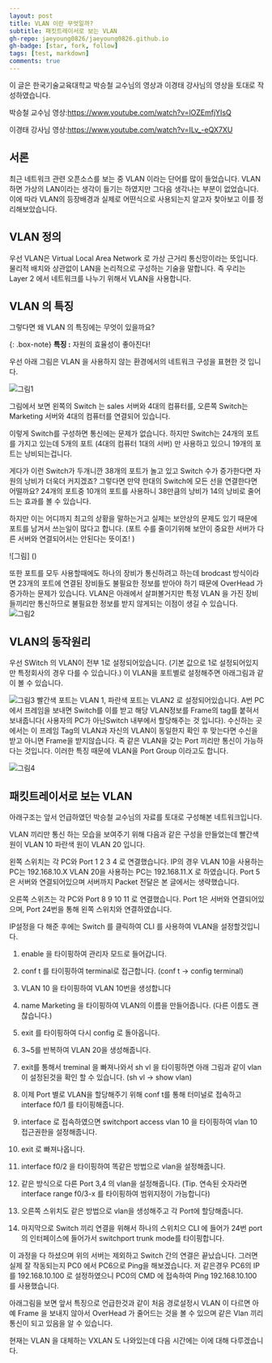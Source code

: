 ```yaml
---
layout: post
title: VLAN 이란 무엇일까?
subtitle: 패킷트레이서로 보는 VLAN
gh-repo: jaeyoung0826/jaeyoung0826.github.io
gh-badge: [star, fork, follow]
tags: [test, markdown]
comments: true
---
```


이 글은 한국기술교육대학교 박승철 교수님의 영상과 이경태 강사님의 영상을 토대로 작성하였습니다. 

박승철 교수님 영상:https://www.youtube.com/watch?v=lOZEmfjYIsQ

이경태 강사님 영상:https://www.youtube.com/watch?v=ILv_-eQX7XU

## 서론

최근 네트워크 관련 오픈소스를 보는 중 VLAN 이라는 단어를 많이 들었습니다. VLAN 하면 가상의 LAN이라는 생각이 들기는 하였지만 
그다음 생각나는 부분이 없었습니다. 이에 따라 VLAN의 등장배경과 실제로 어떤식으로 사용되는지 알고자 찾아보고 이를 정리해보았습니다.



## VLAN 정의

우선 VLAN은 Virtual Local Area Network 로 가상 근거리 통신망이라는 뜻입니다. 물리적 배치와 상관없이 LAN을 논리적으로 구성하는 기술을 말합니다.
즉 우리는 Layer 2 에서 네트워크를 나누기 위해서 VLAN을 사용합니다.

## VLAN 의 특징

그렇다면 왜 VLAN 의 특징에는 무엇이 있을까요?


{: .box-note}
**특징 :** 자원의 효율성이 좋아진다!

우선 아래 그림은 VLAN 을 사용하지 않는 환경에서의 네트워크 구성을 표현한 것 입니다.

![그림1]()


그림에서 보면 왼쪽의 Switch 는 sales 서버와 4대의 컴퓨터를, 오른쪽 Switch는 Marketing 서버와 4대의 컴퓨터를 연결되어 있습니다.

이렇게 Switch를 구성하면 통신에는 문제가 없습니다.
하지만 Switch는 24개의 포트를 가지고 있는데 5개의 포트 (4대의 컴퓨터 1대의 서버) 만 사용하고 있으니 19개의 포트는 낭비되는겁니다. 


게다가 이런 Switch가 두개니깐 38개의 포트가 놀고 있고 Switch 수가 증가한다면 자원의 낭비가 더욱더 커지겠죠?
그렇다면 만약 한대의 Switch에 모든 선을 연결한다면 어떨까요? 24개의 포트중 10개의 포트를 사용하니 38만큼의 낭비가 14의 낭비로 줄어드는 효과를 볼 수 있습니다. 

하지만 이는 어디까지 최고의 상황을 말하는거고 실제는 보안상의 문제도 있기 때문에 포트를 남겨서 쓰는일이 많다고 합니다. (포트 수를 줄이기위해 보안이 중요한 서버가 다른 서버와 연결되어서는 안된다는 뜻이죠! )

![그림] ()

또한 포트를 모두 사용할때에도 하나의 장비가 통신하려고 하는데 brodcast 방식이라면  23개의 포트에 연결된 장비들도 불필요한 정보를 받아야 하기 때문에 OverHead 가 증가하는 문제가 있습니다. VLAN은 아래에서 살펴볼거지만 특정 VLAN 을 가진 장비들끼리만 통신하므로 불필요한 정보를 받지 않게되는 이점이 생길 수 있습니다.
![그림2]()

## VLAN의 동작원리

우선 SWitch 의 VLAN이 전부 1로 설정되어있습니다. (기본 값으로 1로 설정되어있지만 특정회사의 경우 다를 수 있습니다.) 이 VLAN을 포트별로 설정해주면 아래그림과 같이 볼 수 있습니다.

![그림3]()
빨간색 포트는 VLAN 1, 파란색 포트는 VLAN2 로 설정되어있습니다. A번 PC에서 프레임을 보내면 Switch를 이를 받고 해당 VLAN정보를 Frame의 tag를 붙혀서 보내줍니다( 사용자의 PC가 아닌Switch 내부에서 할당해주는 것 입니다). 수신하는 곳에서는 이 프레임 Tag의 VLAN과 자신의 VLAN이 동일한지 확인 후 맞는다면 수신을 받고 아니면 Frame을 받지않습니다.
즉 같은 VLAN을 갖는 Port 끼리만 통신이 가능하다는 것입니다. 이러한 특징 때문에 VLAN을 Port Group 이라고도 합니다.


![그림4]()

## 패킷트레이서로 보는 VLAN

아래구조는 앞서 언급하였던 박승철 교수님의 자료를 토대로 구성해본 네트워크입니다. 

VLAN 끼리만 통신 하는 모습을 보여주기 위해 다음과 같은 구성을 만들었는데 빨간색 원이 VLAN 10 
파란색 원이 VLAN 20 입니다. 

왼쪽 스위치는 각 PC와 Port 1 2 3 4 로 연결했습니다.  IP의 경우 VLAN 10을 사용하는 PC는 192.168.10.X  VLAN 20을 사용하는 PC는 192.168.11.X 로 하였습니다.
Port 5은 서버와 연결되어있으며 서버까지 Packet 전달은 본 글에서는 생략했습니다.

오른쪽 스위츠는 각 PC와 Port 8 9 10 11 로 연결했습니다. Port 1은 서버와 연결되어있으며, Port 24번을 통해 왼쪽 스위치와 연결하였습니다.

IP설정을 다 해준 후에는 Switch 를 클릭하여 CLI 를 사용하여 VLAN을 설정할것입니다.  

1. enable 을 타이핑하여 관리자 모드로 들어갑니다.
2. conf t 를 타이핑하여 terminal로 접근합니다. (conf t -> config terminal)
3. VLAN 10 을 타이핑하여 VLAN 10번을 생성합니다
4. name Marketing 을 타이핑하여 VLAN의 이름을 만들어줍니다. (다른 이름도 괜찮습니다.)
5. exit 를 타이핑하여 다시 config 로 돌아옵니다.
6. 3~5를 반복하여 VLAN 20을 생성해줍니다.
7. exit를 통해서 treminal 을 빠져나와서 sh vl 을 타이핑하면 아래 그림과 같이 vlan이 설정된것을 확인 할 수 있습니다. (sh vl -> show vlan)
![]()

8. 이제 Port 별로 VLAN을 할당해주기 위해 conf t를 통해 터미널로 접속하고 interface f0/1 를 타이핑해줍니다.
9. interface 로 접속하였으면 switchport access vlan 10 을 타이핑하여 vlan 10 접근권한을 설정해줍니다.
10. exit 로 빠져나옵니다.
11. interface f0/2 을 타이핑하여 똑같은 방법으로 vlan을 설정해줍니다.
12. 같은 방식으로 다른 Port 3,4 의 vlan을 설정해줍니다. (Tip. 연속된 숫자라면 interface range f0/3-x 를 타이핑하여  범위지정이 가능합니다)
13. 오른쪽 스위치도 같은 방법으로 vlan을 생성해주고 각 Port에 할당해줍니다.
14. 마지막으로 Switch 끼리 연결을 위해서 하나의 스위치으 CLI 에 들어가 24번 port의 인터페이스에 들어가서 switchport trunk mode를 타이핑합니다. 

이 과정을 다 하셨으며 위의 서버는 제외하고 Switch 간의 연결은 끝났습니다. 그러면 실제 잘 작동되는지 PC0 에서 PC6으로 Ping을 해보겠습니다.
저 같은경우 PC6의 IP 를 192.168.10.100 로 설정하였으니 PC0의 CMD 에 접속하여 Ping 192.168.10.100 를 사용했습니다.

아래그림을 보면 앞서 특징으로 언급한것과 같이 처음 경로설정시 VLAN 이 다르면 아예 Frame 을 보내지 않아서 OverHead 가 줄어드는 것을 볼 수 있으며 같은 Vlan 끼리 통신이 되고 있음을 알 수 있습니다.

현재는 VLAN 을 대체하는 VXLAN 도 나와있는데 다음 시간에는 이에 대해 다루겠습니다.




